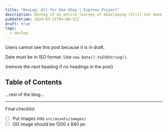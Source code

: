 ```yaml
---
title: "DevLog: All-for-One Shop | Express Project"
description: Devlog of my entire journey of developing (Still not done yet!) AFO Shop - an inventory management app inspired from TOP curriculum with an fun anime twist! All-for-One has decided to redeem himself and start a quirk selling/buying bussiness, will you invest in his startup?
pubDatetime: 2024-03-31T04:06:31Z
draft: true
tags:
  - devlog
---
```


Users cannot see this post because it is in draft.

Date must be in ISO format. Use `new Date().toISOString()`.

(remove the next heading if no headings in the post)

## Table of Contents

...rest of the blog...

---

Final checklist

- [ ] Put images into `src/assets/images/`
- [ ] OG image should be 1200 x 640 px
